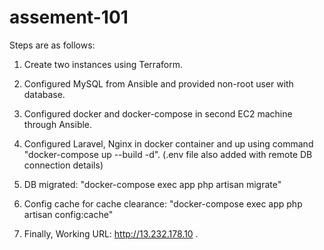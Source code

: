 # assement-101

Steps are as follows:
1. Create two instances using Terraform.

2. Configured MySQL from Ansible and provided non-root user with database. 

3. Configured docker and docker-compose in second EC2 machine through Ansible.

4. Configured Laravel, Nginx in docker container and up using command "docker-compose up --build -d". (.env file also added with remote DB connection details)

5. DB migrated: "docker-compose exec app php artisan migrate"

6. Config cache for cache clearance: "docker-compose exec app php artisan config:cache"

7. Finally, Working URL: http://13.232.178.10 .
